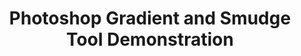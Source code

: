 ---
ee_id_thing: '176'
site: '1'
type: '2'
inv_num: 2007-015
add_credit:
url: 2007-015-photoshop-gradient-and-smudge-tool-demonstration
title: 'Photoshop Gradient and Smudge Tool Demonstration '
year: '2007'
display_year: '2007'
medium: Inkjet on laminate.
dims: 43 x 43 inches
pitch:
ps:
live_url:
youtube:
https://github.com/coryarcangel/alu:
imgs: photoshop-smudge-2007-015-digital-database-ih.jpg
subheading:
download:
commission:
related:
layout: things-i-made
---